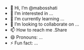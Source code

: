 - 👋 Hi, I’m @mabosshati
- 👀 I’m interested in ...
- 🌱 I’m currently learning ...
- 💞️ I’m looking to collaborate on ...
- 📫 How to reach me .Share 
- 😄 Pronouns: ...
- ⚡ Fun fact: ...

<!---
mabosshati/mabosshati is a ✨ special ✨ repository because its `README.md` (this file) appears on your GitHub profile.
You can click the Preview link to take a look at your changes.
--->
